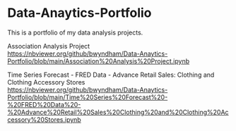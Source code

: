 # Data-Anaytics-Portfolio
This is a portfolio of my data analysis projects.

Association Analysis Project
<br>https://nbviewer.org/github/bwyndham/Data-Anaytics-Portfolio/blob/main/Association%20Analysis%20Project.ipynb

Time Series Forecast - FRED Data - Advance Retail Sales: Clothing and Clothing Accessory Stores
<br>https://nbviewer.org/github/bwyndham/Data-Anaytics-Portfolio/blob/main/Time%20Series%20Forecast%20-%20FRED%20Data%20-%20Advance%20Retail%20Sales%20Clothing%20and%20Clothing%20Accessory%20Stores.ipynb
